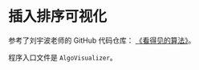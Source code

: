 # 插入排序可视化

参考了刘宇波老师的 GitHub 代码仓库： [《看得见的算法》](https://github.com/liuyubobobo/Play-with-Algorithm-Visualization)。

程序入口文件是 `AlgoVisualizer`。